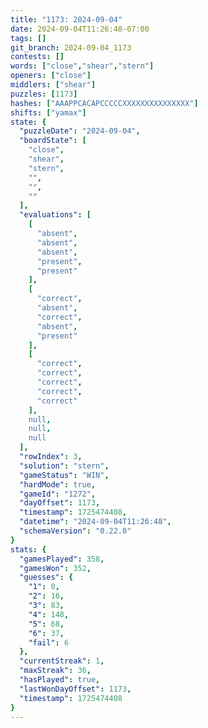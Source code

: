 ```yaml
---
title: "1173: 2024-09-04"
date: 2024-09-04T11:26:48-07:00
tags: []
git_branch: 2024-09-04_1173
contests: []
words: ["close","shear","stern"]
openers: ["close"]
middlers: ["shear"]
puzzles: [1173]
hashes: ["AAAPPCACAPCCCCCXXXXXXXXXXXXXXX"]
shifts: ["yamax"]
state: {
  "puzzleDate": "2024-09-04",
  "boardState": [
    "close",
    "shear",
    "stern",
    "",
    "",
    ""
  ],
  "evaluations": [
    [
      "absent",
      "absent",
      "absent",
      "present",
      "present"
    ],
    [
      "correct",
      "absent",
      "correct",
      "absent",
      "present"
    ],
    [
      "correct",
      "correct",
      "correct",
      "correct",
      "correct"
    ],
    null,
    null,
    null
  ],
  "rowIndex": 3,
  "solution": "stern",
  "gameStatus": "WIN",
  "hardMode": true,
  "gameId": "1272",
  "dayOffset": 1173,
  "timestamp": 1725474408,
  "datetime": "2024-09-04T11:26:48",
  "schemaVersion": "0.22.0"
}
stats: {
  "gamesPlayed": 358,
  "gamesWon": 352,
  "guesses": {
    "1": 0,
    "2": 16,
    "3": 83,
    "4": 148,
    "5": 68,
    "6": 37,
    "fail": 6
  },
  "currentStreak": 1,
  "maxStreak": 36,
  "hasPlayed": true,
  "lastWonDayOffset": 1173,
  "timestamp": 1725474408
}
---
```

<!-- more -->
